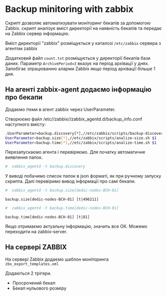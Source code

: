 # Backup minitoring with zabbix

Скрипт дозволяє автоматизувати моніторинг бекапів за допомогою Zabbix.
скрипт аналізує вміст директорії на наявність бекапів та передає на Zabbix сервер інформацію.

Вміст директорії "zabbix" розміщується у каталозі `/etc/zabbix` сервера з агентом zabbix

Додатковий файл `count.txt` розміщується у директорії бекапів бази даних.
Параметр `ArchivePeriod=3` вказує на період архівації у днях.
Запобігає зпрацюванню аларми Zabbix якщо період архівації більше 1 дня.

## На агенті zabbix-agent додаємо інформацію про бекапи

Додаємо ітеми в агент zabbix через UserParameter.

Створюємо файл /etc//zabbix//zabbix_agentd.d/backup_info.conf наступного вмісту:

```bash
.UserParameter=backup.discovery[*],//etc/zabbix/scripts/backup-discovery.sh
UserParameter=backup.size[*],//etc/zabbix/scripts/analize-size.sh $1
UserParameter=backup.time[*],//etc/zabbix/scripts/analize-time.sh $1
```

Перезапускаємо агента і перевіряємо. Для початку автоматичне виявлення папок.

```bash
#  zabbix_agentd -t backup.discovery
```

У виводі побачимо список папок в json форматі, як при ручному запуску скрипта. Далі перевіримо вивод інформації про самі бекапи.

```bash
#  zabbix_agentd -t backup.size[dedic-nodes-BCH-01]
```

```
backup.size[dedic-nodes-BCH-01] [t|496211]
```

```bash
#  zabbix_agentd -t backup.time[dedic-nodes-BCH-01]
```

```
backup.time[dedic-nodes-BCH-01] [t|81]
```

Якщо отримаємо актуальну інформацію, значить все ОК. Можемо переходити на zabbix-server.

## На сервері ZABBIX

На сервері Zabbix додаємо шаблон моніторинга `zbx_export_templates.xml`

Додаються 2 трігери.
- Просрочений бекап
- Бекап нульового розміру
